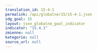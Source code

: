 ```yaml
---
translation_id: 15-4-1
permalink: /api/globalne/15/15-4-1.json
sdg_goal: 15
layout: json_globalne_goal_indicator
indicator: "15.4.1"
zmienne: null
kategorie: null
source_url: null
---
```

